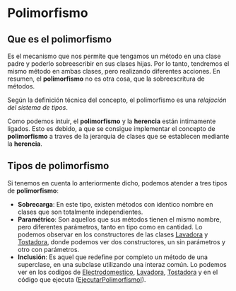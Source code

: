 # Polimorfismo

## Que es el polimorfismo

Es el mecanismo que nos permite que tengamos un método en una clase padre y poderlo sobreescribir en sus clases hijas. Por lo tanto, tendremos el mismo método en ambas clases, pero realizando diferentes acciones. En resumen, el **polimorfismo** no es otra cosa, que la sobreescritura de métodos.

Según la definición técnica del concepto, el polimorfismo es una *relajación del sistema de tipos*.

Como podemos intuir, el **polimorfismo** y la **herencia** están intimamente ligados. Esto es debido, a que se consigue implementar el concepto de **polimorfismo** a traves de la jerarquia de clases que se establecen mediante la **herencia**.

## Tipos de polimorfismo

Si tenemos en cuenta lo anteriormente dicho, podemos atender a tres tipos de **polimorfismo**:

 - **Sobrecarga**: En este tipo, existen métodos con identico nombre en clases que son totalmente independientes.
 - **Paramétrico**: Son aquellos que sus métodos tienen el mismo nombre, pero diferentes parámetros, tanto en tipo como en cantidad. Lo podemos observar en los constructores de las clases [Lavadora](Lavadora.java) y [Tostadora](Tostadora.java), donde podemos ver dos constructores, un sin parámetros y otro con parámetros.
 - **Inclusión**: Es aquel que redefine por completo un método de una superclase, en una subclase utilizando una interaz común. Lo podemos ver en los codigos de [Electrodomestico](Electrodomestico.java), [Lavadora](Lavadora.java), [Tostadora](Tostadora.java) y en el código que ejecuta ([EjecutarPolimorfismoI](EjecutarPolimorfismoI.java)).